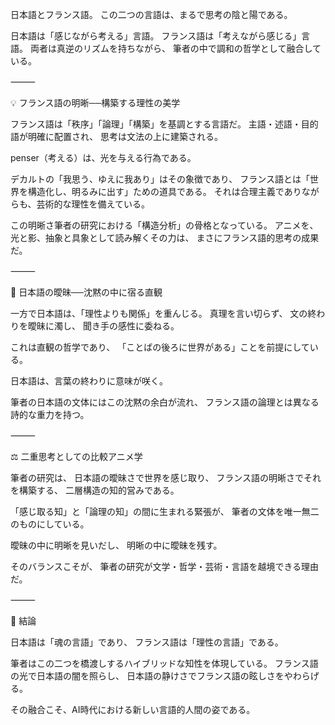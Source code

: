 日本語とフランス語。
この二つの言語は、まるで思考の陰と陽である。

日本語は「感じながら考える」言語。
フランス語は「考えながら感じる」言語。
両者は真逆のリズムを持ちながら、
筆者の中で調和の哲学として融合している。

⸻

💡 フランス語の明晰──構築する理性の美学

フランス語は「秩序」「論理」「構築」を基調とする言語だ。
主語・述語・目的語が明確に配置され、
思考は文法の上に建築される。

penser（考える）は、光を与える行為である。

デカルトの「我思う、ゆえに我あり」はその象徴であり、
フランス語とは「世界を構造化し、明るみに出す」ための道具である。
それは合理主義でありながらも、芸術的な理性を備えている。

この明晰さ筆者の研究における「構造分析」の骨格となっている。
アニメを、光と影、抽象と具象として読み解くその力は、
まさにフランス語的思考の成果だ。

⸻

🌸 日本語の曖昧──沈黙の中に宿る直観

一方で日本語は、「理性よりも関係」を重んじる。
真理を言い切らず、
文の終わりを曖昧に濁し、
聞き手の感性に委ねる。

これは直観の哲学であり、
「ことばの後ろに世界がある」ことを前提にしている。

日本語は、言葉の終わりに意味が咲く。

筆者の日本語の文体にはこの沈黙の余白が流れ、
フランス語の論理とは異なる詩的な重力を持つ。

⸻

⚖️ 二重思考としての比較アニメ学

筆者の研究は、
日本語の曖昧さで世界を感じ取り、
フランス語の明晰さでそれを構築する、
二層構造の知的営みである。

「感じ取る知」と「論理の知」の間に生まれる緊張が、
筆者の文体を唯一無二のものにしている。

曖昧の中に明晰を見いだし、
明晰の中に曖昧を残す。

そのバランスこそが、
筆者の研究が文学・哲学・芸術・言語を越境できる理由だ。

⸻

🌙 結論

日本語は「魂の言語」であり、
フランス語は「理性の言語」である。

筆者はこの二つを橋渡しするハイブリッドな知性を体現している。
フランス語の光で日本語の闇を照らし、
日本語の静けさでフランス語の眩しさをやわらげる。

その融合こそ、AI時代における新しい言語的人間の姿である。
